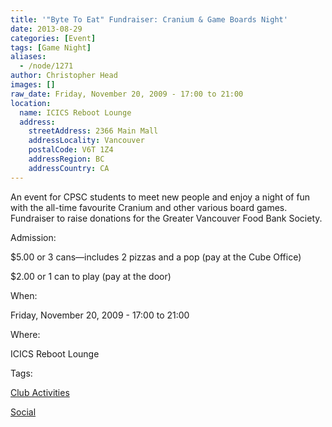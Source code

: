 ```yaml
---
title: '"Byte To Eat" Fundraiser: Cranium & Game Boards Night'
date: 2013-08-29
categories: [Event]
tags: [Game Night]
aliases:
  - /node/1271
author: Christopher Head
images: []
raw_date: Friday, November 20, 2009 - 17:00 to 21:00
location:
  name: ICICS Reboot Lounge
  address:
    streetAddress: 2366 Main Mall
    addressLocality: Vancouver
    postalCode: V6T 1Z4
    addressRegion: BC
    addressCountry: CA
---
```


An event for CPSC students to meet new people and enjoy a night of fun with the all-time favourite Cranium and other various board games. Fundraiser to raise donations for the Greater Vancouver Food Bank Society.

Admission:

$5.00 or 3 cans—includes 2 pizzas and a pop (pay at the Cube Office)

$2.00 or 1 can to play (pay at the door)

When: 

Friday, November 20, 2009 - 17:00 to 21:00

Where: 

ICICS Reboot Lounge

Tags: 

[Club Activities](/club)

[Social](/social)
